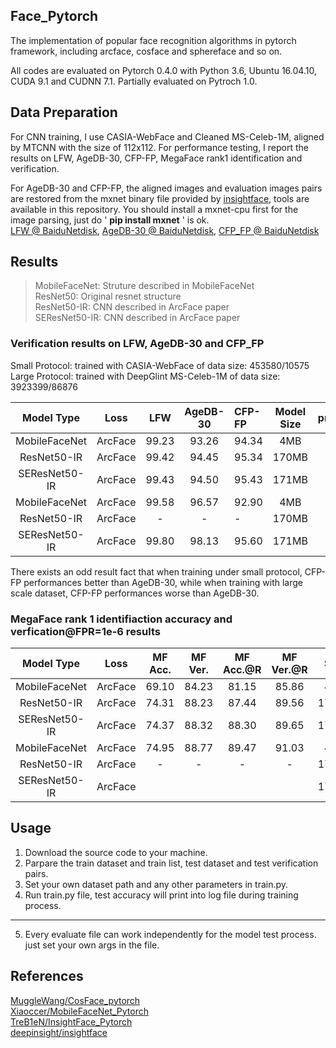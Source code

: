 ## Face_Pytorch
The implementation of  popular face recognition algorithms in pytorch framework, including arcface, cosface and sphereface and so on.

All codes are evaluated on Pytorch 0.4.0 with Python 3.6, Ubuntu 16.04.10, CUDA 9.1 and CUDNN 7.1. Partially evaluated on Pytroch 1.0.	


## Data Preparation
For CNN training, I use CASIA-WebFace and Cleaned MS-Celeb-1M, aligned by MTCNN with the size of 112x112.  For performance testing, I report the results on LFW, AgeDB-30, CFP-FP, MegaFace rank1 identification and verification.

For AgeDB-30 and CFP-FP, the aligned images and evaluation images pairs are restored from the mxnet binary file provided by [insightface](https://github.com/deepinsight/insightface), tools are available in this repository. You should install a mxnet-cpu first for the image parsing, just do ' **pip install mxnet** ' is ok.  
[LFW @ BaiduNetdisk](https://pan.baidu.com/s/1Rue4FBmGvdGMPkyy2ZqcdQ),   [AgeDB-30 @ BaiduNetdisk](https://pan.baidu.com/s/1sdw1lO5JfP6Ja99O7zprUg),   [CFP_FP @ BaiduNetdisk](https://pan.baidu.com/s/1gyFAAy427weUd2G-ozMgEg)

## Results
> MobileFaceNet: Struture described in MobileFaceNet  
> ResNet50: Original resnet structure  
> ResNet50-IR: CNN described in ArcFace paper  
> SEResNet50-IR: CNN described in ArcFace paper 
### Verification results on LFW, AgeDB-30 and CFP_FP  
Small Protocol: trained with CASIA-WebFace of data size: 453580/10575  
Large Protocol: trained with DeepGlint MS-Celeb-1M of  data size: 3923399/86876

  Model Type    |   Loss    |   LFW   | AgeDB-30 | CFP-FP | Model Size | protocol
:--------------:|:---------:|:-------:|:--------:|:-------|:----------:|:--------:
MobileFaceNet   |  ArcFace  |  99.23  |   93.26  |  94.34 |    4MB     |  small
ResNet50-IR     |  ArcFace  |  99.42  |   94.45  |  95.34 |   170MB    |  small  
SEResNet50-IR   |  ArcFace  |  99.43  |   94.50  |  95.43 |   171MB    |  small
MobileFaceNet   |  ArcFace  |  99.58  |   96.57  |  92.90 |    4MB     |  large
ResNet50-IR     |  ArcFace  |    -    |     -    |    -   |   170MB    |  large
SEResNet50-IR   |  ArcFace  |  99.80  |   98.13  |  95.60 |   171MB    |  large

There exists an odd result fact that when training under small protocol, CFP-FP performances better than AgeDB-30, while when training with large scale dataset, CFP-FP performances worse than AgeDB-30.

### MegaFace rank 1 identifiaction accuracy and verfication@FPR=1e-6 results

  Model Type    |   Loss    | MF Acc. | MF Ver. | MF Acc.@R | MF Ver.@R | SIZE  | protocol
:--------------:|:---------:|:-------:|:-------:|:---------:|:---------:|:-----:|:-------:
MobileFaceNet   |  ArcFace  |  69.10  |  84.23  |   81.15   |   85.86   |  4MB  |  small
ResNet50-IR     |  ArcFace  |  74.31  |  88.23  |   87.44   |   89.56   | 170MB |  small
SEResNet50-IR   |  ArcFace  |  74.37  |  88.32  |   88.30   |   89.65   | 171MB |  small
MobileFaceNet   |  ArcFace  |  74.95  |  88.77  |   89.47   |   91.03   |  4MB  |  large
ResNet50-IR     |  ArcFace  |    -    |    -    |     -     |     -     | 170MB |  large
SEResNet50-IR   |  ArcFace  |         |         |           |           | 171MB |  large


## Usage 
1. Download the source code to your machine.
2. Parpare the train dataset and train list, test dataset and test verification pairs.
3. Set your own dataset path and any other parameters in train.py.
4. Run train.py file, test accuracy will print into log file during training process. 
---
5. Every evaluate file can work independently for the model test process. just set your own args in the file. 

## References
[MuggleWang/CosFace_pytorch](https://github.com/MuggleWang/CosFace_pytorch)  
[Xiaoccer/MobileFaceNet_Pytorch](https://github.com/Xiaoccer/MobileFaceNet_Pytorch)  
[TreB1eN/InsightFace_Pytorch](https://github.com/TreB1eN/InsightFace_Pytorch)  
[deepinsight/insightface](https://github.com/deepinsight/insightface)